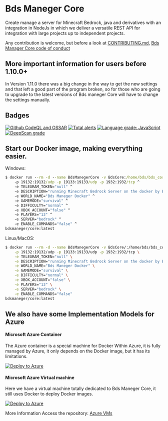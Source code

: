 # Bds Maneger Core

Create manage a server for Minecraft Bedrock, java and derivatives with an integration in NodeJs in which we deliver a versatile REST API for integration with large projects up to independent projects.

Any contribution is welcome, but before a look at [CONTRIBUTING.md](CONTRIBUTING.md), [Bds Manager Core code of conduct](CODE_OF_CONDUCT.md)

## More important information for users before 1.10.0+

In Version 1.11.0 there was a big change in the way to get the new settings and that left a good part of the program broken, so for those who are going to upgrade to the latest versions of Bds maneger Core will have to change the settings manually.

## Badges

[![Github CodeQL and OSSAR](https://github.com/The-Bds-Maneger/Bds-Maneger-Core/actions/workflows/codeql%20and%20ossar%20analysis.yml/badge.svg)](https://github.com/The-Bds-Maneger/Bds-Maneger-Core/actions/workflows/codeql%20and%20ossar%20analysis.yml)
[![Total alerts](https://img.shields.io/lgtm/alerts/g/Bds-Maneger/bds_maneger_api.svg?logo=lgtm&logoWidth=18)](https://lgtm.com/projects/g/Bds-Maneger/bds_maneger_api/alerts/)
[![Language grade: JavaScript](https://img.shields.io/lgtm/grade/javascript/g/Bds-Maneger/bds_maneger_api.svg?logo=lgtm&logoWidth=18)](https://lgtm.com/projects/g/Bds-Maneger/bds_maneger_api/context:javascript)
[![DeepScan grade](https://deepscan.io/api/teams/13683/projects/16691/branches/363172/badge/grade.svg)](https://deepscan.io/dashboard#view=project&tid=13683&pid=16691&bid=363172) 

## Start our Docker image, making everything easier.

Windows:
```cmd
$ docker run --rm -d --name BdsManegerCore -v BdsCore:/home/bds/bds_core ^
    -p 19132:19132/udp -p 19133:19133/udp -p 1932:1932/tcp ^
    -e TELEGRAM_TOKEN="null" ^
    -e DESCRIPTION="running Minecraft Bedrock Server on the docker by Bds Manager" ^
    -e WORLD_NAME="Bds Maneger Docker" ^
    -e GAMEMODE="survival" ^
    -e DIFFICULTY="normal" ^
    -e XBOX_ACCOUNT="false" ^
    -e PLAYERS="13" ^
    -e SERVER="bedrock" ^
    -e ENABLE_COMMANDS="false" ^
bdsmaneger/core:latest
```

Linux/MacOS:
```bash
$ docker run --rm -d --name BdsManegerCore -v BdsCore/:/home/bds/bds_core \
    -p 19132:19132/udp -p 19133:19133/udp -p 1932:1932/tcp \
    -e TELEGRAM_TOKEN="null" \
    -e DESCRIPTION="running Minecraft Bedrock Server on the docker by Bds Manager" \
    -e WORLD_NAME="Bds Maneger Docker" \
    -e GAMEMODE="survival" \
    -e DIFFICULTY="normal" \
    -e XBOX_ACCOUNT="false" \
    -e PLAYERS="13" \
    -e SERVER="bedrock" \
    -e ENABLE_COMMANDS="false"
bdsmaneger/core:latest
```

## We also have some Implementation Models for Azure

#### Microsoft Azure Container

The Azure container is a special machine for Docker Within Azure, it is fully managed by Azure, it only depends on the Docker image, but it has its limitations.

[![Deploy to Azure](https://aka.ms/deploytoazurebutton)](https://portal.azure.com/#create/Microsoft.Template/uri/https%3A%2F%2Fraw.githubusercontent.com%2FBds-Maneger%2FThe-Bds-Maneger-Docker%2Fmain%2Fazure%2FBdsMangerCore_docker.json)

#### Microsoft Azure Virtual machine

Here we have a virtual machine totally dedicated to Bds Maneger Core, it still uses Docker to deploy Docker images.

[![Deploy to Azure](https://aka.ms/deploytoazurebutton)](https://portal.azure.com/#create/Microsoft.Template/uri/https%3A%2F%2Fraw.githubusercontent.com%2FThe-Bds-Maneger%2FAzure_VMs%2Fmain%2Fdeploy.json)

More Information Access the repository: [Azure VMs](https://github.com/The-Bds-Maneger/Azure_VMs)
